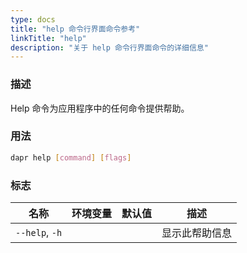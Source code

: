 ```yaml
---
type: docs
title: "help 命令行界面命令参考"
linkTitle: "help"
description: "关于 help 命令行界面命令的详细信息"
---
```


### 描述

Help 命令为应用程序中的任何命令提供帮助。

### 用法

```bash
dapr help [command] [flags]
```

### 标志

| 名称           | 环境变量             | 默认值 | 描述                      |
| -------------- | -------------------- | ------- | ------------------------ |
| `--help`, `-h` |                      |         | 显示此帮助信息           |
